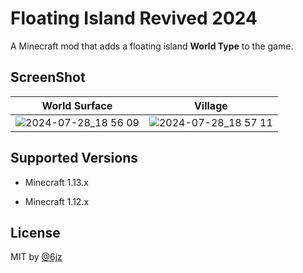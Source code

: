 # Floating Island Revived 2024

A Minecraft mod that adds a floating island **World Type** to the game.

## ScreenShot

| World Surface                                                                                           | Village                                                                                                 |
| ------------------------------------------------------------------------------------------------------- | ------------------------------------------------------------------------------------------------------- |
| ![2024-07-28_18 56 09](https://github.com/user-attachments/assets/ad32a8a1-f98f-4f47-93d7-7ef6b96b1aaa) | ![2024-07-28_18 57 11](https://github.com/user-attachments/assets/c9d943c6-9102-4d2e-a7f3-051227e72aba) |

## Supported Versions

- Minecraft 1.13.x

* Minecraft 1.12.x

## License

MIT by [@6jz](https://twitter.com/6jz)
